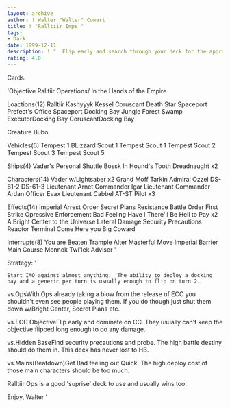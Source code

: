 ```yaml
---
layout: archive
author: ! Walter "Walter" Cowart
title: ! "Ralltiir Imps "
tags:
- Dark
date: 1999-12-11
description: ! "  Flip early and search through your deck for the appropriate cards to eliminate your opponent.  The effect array should help to counter against most LS decks."
rating: 4.0
---
```

Cards: 

'Objective
Ralltiir Operations/
	In the Hands of the Empire

Loactions(12)
Ralltiir
Kashyyyk
Kessel
Coruscant
Death Star
Spaceport Prefect's Office
Spaceport Docking Bay
Jungle
Forest
Swamp
ExecutorDocking Bay
CoruscantDocking Bay

Creature
Bubo

Vehicles(6)
Tempest 1
BLizzard Scout 1
Tempest Scout 1
Tempest Scout 2
Tempest Scout 3
Tempest Scout 5

Ships(4)
Vader's Personal Shuttle
Bossk In Hound's Tooth
Dreadnaught x2

Characters(14)
Vader w/Lightsaber x2
Grand Moff Tarkin
Admiral Ozzel
DS-61-2
DS-61-3
Lieutenant Arnet
Commander Igar
Lieutenant Commander Ardan
Officer Evax
Lieutenant Cabbel
AT-ST Pilot x3

Effects(14)
Imperial Arrest Order
Secret Plans
Resistance
Battle Order
First Strike
Opressive Enforcement
Bad Feeling Have I
There'll Be Hell to Pay x2
A Bright Center to the Universe
Lateral Damage
Security Precautions
Reactor Terminal
Come Here you Big Coward

Interrupts(8)
You are Beaten
Trample
Alter
Masterful Move
Imperial Barrier
Main Course
Monnok
Twi'lek Advisor '

Strategy: '

	Start IAO against almost anything.  The ability to deploy a docking bay and a generic per turn is usually enough to flip on turn 2.

vs.OpsWith Ops already taking a blow from the release of ECC you shouldn't even see people playing them.  If you do though just shut them down w/Bright Center, Secret Plans etc.

vs.ECC ObjectiveFlip early and dominate on CC.
They usually can't keep the objective flipped long enough to do any damage.

vs.Hidden BaseFind security precautions and probe. The high battle destiny should do them in.
This deck has never lost to HB.

vs.Mains(Beatdown)Get Bad feeling out Quick.
The high deploy cost of those main characters should be too much.

Ralltiir Ops is a good 'suprise' deck to use and usually wins too.

Enjoy,
Walter '